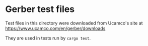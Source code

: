 # Gerber test files

Test files in this directory were downloaded from Ucamco's site at
https://www.ucamco.com/en/gerber/downloads

They are used in tests run by `cargo test`.
